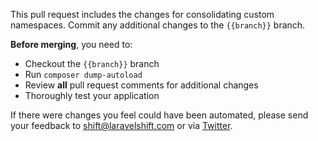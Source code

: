 This pull request includes the changes for consolidating custom namespaces. Commit any additional changes to the `{{branch}}` branch.

**Before merging**, you need to:

- Checkout the `{{branch}}` branch
- Run `composer dump-autoload`
- Review **all** pull request comments for additional changes
- Thoroughly test your application

If there were changes you feel could have been automated, please send your feedback to [shift@laravelshift.com](mailto:shift@laravelshift.com) or via [Twitter](https://twitter.com/laravelshift).